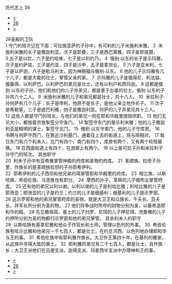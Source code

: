 ﻿





 历代志上 26




* [<](bible/1CH25.md)
* [26](bible/1CH.md)
* [>](bible/1CH27.md)



 
26圣殿的卫队  
1 守门的班次记在下面：可拉族亚萨的子孙中，有可利的儿子米施利米雅。 
2  米施利米雅的长子是撒迦利亚，次子是耶叠，三子是西巴第雅，四子是耶提聂， 
3 五子是以拦，六子是约哈难，七子是以利约乃。 
4  俄别·以东的长子是示玛雅，次子是约萨拔，三子是约亚，四子是沙甲，五子是拿坦业， 
5 六子是亚米利，七子是以萨迦，八子是毗乌利太，因为神赐福与俄别·以东。 
6 他的儿子示玛雅有几个儿子，都是大能的壮士，掌管父亲的家。 
7  示玛雅的儿子是俄得尼、利法益、俄备得、以利萨巴。以利萨巴的弟兄是壮士，还有以利户和西玛迦。 
8 这都是俄别·以东的子孙，他们和他们的儿子并弟兄，都是善于办事的壮士。俄别·以东的子孙共六十二人。 
9  米施利米雅的儿子和弟兄都是壮士，共十八人。 
10  米拉利子孙何萨有几个儿子：长子是申利，他原不是长子，是他父亲立他作长子。 
11 次子是希勒家，三子是底巴利雅，四子是撒迦利亚。何萨的儿子并弟兄共十三人。  
12 这些人都是守门的班长，与他们的弟兄一同在耶和华殿里按班供职。 
13 他们无论大小，都按着宗族掣签分守各门。 
14 掣签守东门的是示利米雅；他的儿子撒迦利亚是精明的谋士，掣签守北门。 
15  俄别·以东守南门，他的儿子守库房。 
16  书聘与何萨守西门，在靠近沙利基门、通着往上去的街道上，班与班相对。 
17 每日东门有六个利未人，北门有四个，南门有四个，库房有两个，又有两个轮班替换。 
18 在西面街道上有四个，在游廊上有两个。 
19 以上是可拉子孙和米拉利子孙守门的班次。 其他职守  
20  利未子孙中有亚希雅掌管神殿的府库和圣物的府库。 
21  革顺族、拉但子孙里，作族长的是革顺族拉但的子孙耶希伊利。  
22  耶希伊利的儿子西坦和他兄弟约珥掌管耶和华殿里的府库。 
23  暗兰族、以斯哈族、希伯伦族、乌泄族也有职分。 
24  摩西的孙子、革舜的儿子细布业掌管府库。 
25 还有他的弟兄以利以谢。以利以谢的儿子是利哈比雅；利哈比雅的儿子是耶筛亚；耶筛亚的儿子是约兰；约兰的儿子是细基利；细基利的儿子是示罗密。 
26 这示罗密和他的弟兄掌管府库的圣物，就是大卫王和众族长、千夫长、百夫长，并军长所分别为圣的物。 
27 他们将争战时所夺的财物分别为圣，以备修造耶和华的殿。 
28 先见撒母耳、基士的儿子扫罗、尼珥的儿子押尼珥、洗鲁雅的儿子约押所分别为圣的物都归示罗密和他的弟兄掌管。 其余利未人的职守  
29  以斯哈族有基拿尼雅和他众子作官长和士师，管理以色列的外事。 
30  希伯伦族有哈沙比雅和他弟兄一千七百人，都是壮士，在约旦河西、以色列地办理耶和华与王的事。 
31  希伯伦族中有耶利雅作族长。大卫作王第四十年，在基列的雅谢，从这族中寻得大能的勇士。 
32  耶利雅的弟兄有二千七百人，都是壮士，且作族长；大卫王派他们在吕便支派、迦得支派、玛拿西半支派中办理神和王的事。 
* [<](bible/1CH25.md)
* [26](bible/1CH.md)
* [>](bible/1CH27.md)





---









